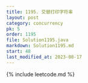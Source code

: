 ```yaml
---
title: 1195. 交替打印字符串
layout: post
category: concurrency
pk: 5
order: 1195
file: Solution1195.java
markdown: Solution1195.md
start: 48
last_modified_at: 2023-08-17
---
```


{% include leetcode.md %}
